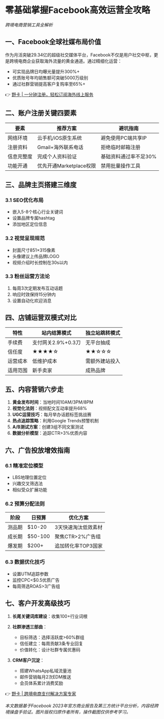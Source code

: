 # 零基础掌握Facebook高效运营全攻略

*跨境电商营销工具全解析*

## 一、Facebook全球社媒布局价值
作为月活突破29.34亿的超级社交媒体平台，Facebook不仅是用户社交中枢，更是跨境电商企业获取海外流量的黄金通道。通过精细化运营：
- 可实现品牌日均曝光量提升300%+
- 优质账号年均销售额可突破5000万级别
- 通过社群营销提高客户复购率至65%+

👉 [野卡 | 一分钟注册，轻松订阅海外线上服务](https://bbtdd.com/yeka)

## 二、账户注册关键四要素


| 要素        | 推荐方案                  | 避坑指南             |
|-------------|---------------------------|----------------------|
| 网络环境    | 云手机/iOS原生系统        | 避免使用PC端共享IP   |
| 注册资料    | Gmail+海外联系电话        | 拒绝临时邮箱注册     |
| 信息完整度  | 完成个人资料验证          | 基础资料通过率不足30%|
| 功能开通    | 优先开通Marketplace权限   | 禁用批量操作工具     |

## 三、品牌主页搭建三维度
### 3.1 SEO优化布局
- 嵌入5-8个核心行业关键词
- 设置品牌专属hashtag
- 添加地区定位信息

### 3.2 视觉呈现规范
- 封面尺寸851×315像素
- 头像建议上传品牌LOGO
- 视频介绍时长控制在30s以内

### 3.3 粉丝运营方法论
1. 每周3次定期发布互动话题
2. 响应时效保持15分钟内
3. 设置自动化欢迎消息

## 四、店铺运营双模式对比


特性 | 站内结算模式 | 独立站跳转模式
---|---|---
手续费 | 支付网关2.9%+0.3刀 | 无平台抽成
信任度 | ★★★★☆ | ★★☆☆☆
运营成本 | 低维护成本 | 需额外建站投入
适用范围 | 新手卖家 | 成熟品牌

## 五、内容营销六步走
1. **黄金发布时间**：当地时间10AM/3PM/8PM
2. **视觉化法则**：视频配文互动率提升68%
3. **UGC运营技巧**：每月举办话题标签挑战赛
4. **热点追踪策略**：利用Google Trends预警机制
5. **A/B测试方案**：创建3组不同文案测试
6. **数据分析模型**：追踪CTR>3%优质内容

## 六、广告投放增效指南


### 6.1 精准定位模型
- LBS地理位置定位
- 兴趣交叉筛选法
- 相似受众扩展功能

### 6.2 预算分配法则
阶段 | 日预算 | 优化方案
---|---|---
测品期 | $10-20 | 3天快速淘汰低效素材
成长期 | $50-100 | 聚焦CTR>2%广告组
爆发期 | $200+ | 追加转化率TOP3国家

### 6.3 数据优化技巧
- 设置UTM追踪参数
- 监控CPC<$0.5优质广告
- 每周筛选ROAS>3广告组

## 七、客户开发高级技巧
1. **长尾关键词库建设**：收集100+行业词根
2. **社群渗透三部曲**：
   - 目标筛选：选择活跃度>60%群组
   - 信任建立：每周贡献3条专业回复
   - 价值转化：设计社群专属优惠码

3. **CRM客户沉淀**：
   - 搭建WhatsApp私域流量池
   - 邮件营销每月2次EDM推送
   - 会员体系累计消费奖励

👉 [野卡 | 跨境电商支付解决方案专家](https://bbtdd.com/yeka)

*本文数据基于Facebook 2023年官方商业报告及第三方统计平台分析，内容经跨境操盘手验证。图片版权归原作者所有，操作截图仅供参考学习。*